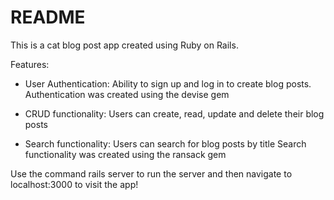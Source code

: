 # README

This is a cat blog post app created using Ruby on Rails.

Features:

- User Authentication: 
    Ability to sign up and log in to create blog posts. 
    Authentication was created using the devise gem

- CRUD functionality:
    Users can create, read, update and delete their blog posts

- Search functionality:
    Users can search for blog posts by title
    Search functionality was created using the ransack gem

Use the command rails server to run the server and then navigate to localhost:3000 to visit the app!
